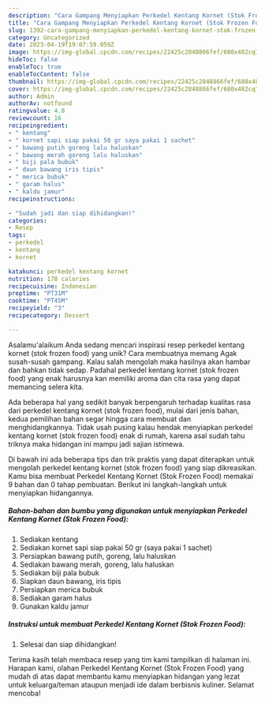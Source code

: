 ```yaml
---
description: "Cara Gampang Menyiapkan Perkedel Kentang Kornet (Stok Frozen Food){ yang Lezat"
title: "Cara Gampang Menyiapkan Perkedel Kentang Kornet (Stok Frozen Food){ yang Lezat"
slug: 1392-cara-gampang-menyiapkan-perkedel-kentang-kornet-stok-frozen-food-yang-lezat
category: Uncategorized
date: 2023-04-19T19:07:59.059Z
image: https://img-global.cpcdn.com/recipes/22425c2848866fef/680x482cq70/perkedel-kentang-kornet-stok-frozen-food-foto-resep-utama.jpg
hideToc: false
enableToc: true
enableTocContent: false
thumbnail: https://img-global.cpcdn.com/recipes/22425c2848866fef/680x482cq70/perkedel-kentang-kornet-stok-frozen-food-foto-resep-utama.jpg
cover: https://img-global.cpcdn.com/recipes/22425c2848866fef/680x482cq70/perkedel-kentang-kornet-stok-frozen-food-foto-resep-utama.jpg
author: Admin
authorAv: notfound
ratingvalue: 4.8
reviewcount: 16
recipeingredient:
- " kentang"
- " kornet sapi siap pakai 50 gr saya pakai 1 sachet"
- " bawang putih goreng lalu haluskan"
- " bawang merah goreng lalu haluskan"
- " biji pala bubuk"
- " daun bawang iris tipis"
- " merica bubuk"
- " garam halus"
- " kaldu jamur"
recipeinstructions:

- "Sudah jadi dan siap dihidangkan!"
categories:
- Resep
tags:
- perkedel
- kentang
- kornet

katakunci: perkedel kentang kornet 
nutrition: 178 calories
recipecuisine: Indonesian
preptime: "PT31M"
cooktime: "PT45M"
recipeyield: "3"
recipecategory: Dessert

---
```



Asalamu'alaikum Anda sedang mencari inspirasi resep perkedel kentang kornet (stok frozen food) yang unik? Cara membuatnya memang Agak susah-susah gampang. Kalau salah mengolah maka hasilnya akan hambar dan bahkan tidak sedap. Padahal perkedel kentang kornet (stok frozen food) yang enak harusnya kan memiliki aroma dan cita rasa yang dapat memancing selera kita.




Ada beberapa hal yang sedikit banyak berpengaruh terhadap kualitas rasa dari perkedel kentang kornet (stok frozen food), mulai dari jenis bahan, kedua pemilihan bahan segar hingga cara membuat dan menghidangkannya. Tidak usah pusing kalau hendak menyiapkan perkedel kentang kornet (stok frozen food) enak di rumah, karena asal sudah tahu triknya maka hidangan ini mampu jadi sajian istimewa.


Di bawah ini ada beberapa tips dan trik praktis yang dapat diterapkan untuk mengolah perkedel kentang kornet (stok frozen food) yang siap dikreasikan. Kamu bisa membuat Perkedel Kentang Kornet (Stok Frozen Food) memakai 9 bahan dan 0 tahap pembuatan. Berikut ini langkah-langkah untuk menyiapkan hidangannya.

<!--inarticleads1-->

##### Bahan-bahan dan bumbu yang digunakan untuk menyiapkan Perkedel Kentang Kornet (Stok Frozen Food):

1. Sediakan  kentang
1. Sediakan  kornet sapi siap pakai 50 gr (saya pakai 1 sachet)
1. Persiapkan  bawang putih, goreng, lalu haluskan
1. Sediakan  bawang merah, goreng, lalu haluskan
1. Sediakan  biji pala bubuk
1. Siapkan  daun bawang, iris tipis
1. Persiapkan  merica bubuk
1. Sediakan  garam halus
1. Gunakan  kaldu jamur




<!--inarticleads2-->

##### Instruksi untuk membuat Perkedel Kentang Kornet (Stok Frozen Food):


1. Selesai dan siap dihidangkan!



Terima kasih telah membaca resep yang tim kami tampilkan di halaman ini. Harapan kami, olahan Perkedel Kentang Kornet (Stok Frozen Food) yang mudah di atas dapat membantu kamu menyiapkan hidangan yang lezat untuk keluarga/teman ataupun menjadi ide dalam berbisnis kuliner. Selamat mencoba!
